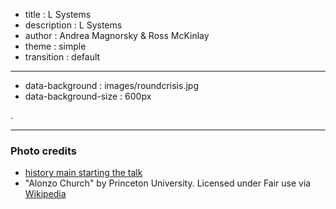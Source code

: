- title : L Systems
- description : L Systems
- author : Andrea Magnorsky & Ross McKinlay
- theme : simple
- transition : default


***
- data-background : images/roundcrisis.jpg
- data-background-size : 600px

.

---

### Photo credits

* [history main starting the talk](http://rigaux.org/language-study/diagram.html)
* "Alonzo Church" by Princeton University. Licensed under Fair use via
[Wikipedia](https://en.wikipedia.org/wiki/File:Alonzo_Church.jpg#/media/File:Alonzo_Church.jpg)
